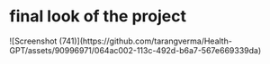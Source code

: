 <h1>final look of the project</h1>
  ![Screenshot (741)](https://github.com/tarangverma/Health-GPT/assets/90996971/064ac002-113c-492d-b6a7-567e669339da)
